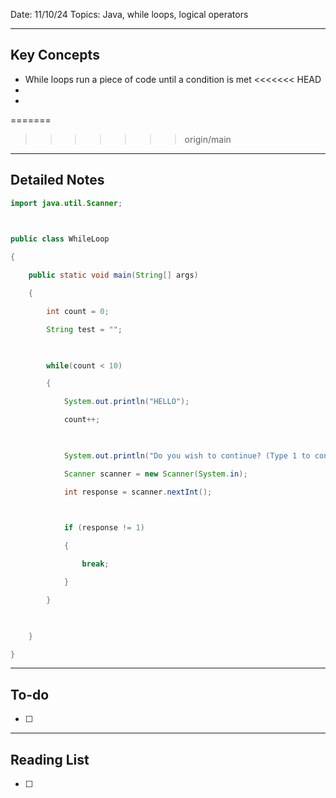 
Date: 11/10/24
Topics: Java, while loops, logical operators

---

## Key Concepts

-  While loops run a piece of code until a condition is met
<<<<<<< HEAD
-  
-
=======
>>>>>>> origin/main

---


## Detailed Notes

```java
import java.util.Scanner;

  

public class WhileLoop

{

    public static void main(String[] args)

    {

        int count = 0;

        String test = "";

  

        while(count < 10)

        {

            System.out.println("HELLO");

            count++;

  

            System.out.println("Do you wish to continue? (Type 1 to continue)");

            Scanner scanner = new Scanner(System.in);

            int response = scanner.nextInt();

  

            if (response != 1)

            {

                break;

            }

        }

  

    }

}
```



---

## To-do

- [ ] 

---

## Reading List

- [ ] 